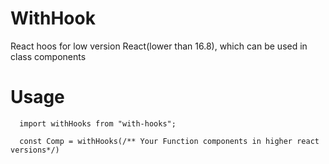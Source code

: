 # WithHook
React hoos for low version React(lower than 16.8), which can be used in class components
# Usage
```
  import withHooks from "with-hooks";
  
  const Comp = withHooks(/** Your Function components in higher react versions*/) 
```
